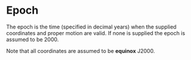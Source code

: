 # Epoch  

The epoch is the time (specified in decimal years) when the supplied coordinates and proper motion are valid.
If none is supplied the epoch is assumed to be 2000.  

Note that all coordinates are assumed to be **equinox** J2000.
